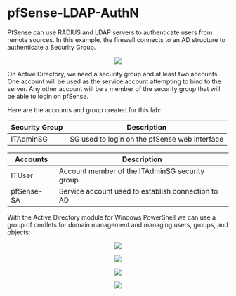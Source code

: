 # pfSense-LDAP-AuthN
PfSense can use RADIUS and LDAP servers to authenticate users from remote sources. In this example, the firewall connects to an AD structure to authenticate a Security Group.

<p align="center">
  <img src="https://github.com/HamllerM/pfSense-LDAP-AuthN/assets/62651116/48eaf441-a608-4453-a860-54b4e0099c97"/>
</p> 

On Active Directory, we need a security group and at least two accounts. One account will be used as the service account attempting to bind to the server. Any other account will be a member of the security group that will be able to login on pfSense.

Here are the accounts and group created for this lab:

| Security Group | Description |
| --- | --- |
| ITAdminSG | SG used to login on the pfSense web interface  |

| Accounts | Description |
| --- | --- |
| ITUser | Account member of the ITAdminSG security group |
| pfSense-SA | Service account used to establish connection to AD |


With the Active Directory module for Windows PowerShell we can use a group of cmdlets for domain management and managing users, groups, and objects:

<p align="center">
  <img src="https://github.com/HamllerM/pfSense-LDAP-AuthN/assets/62651116/0ab2258d-83cc-4a5a-8c69-4707333d055b"/>
</p> 

<p align="center">
  <img src="https://github.com/HamllerM/pfSense-LDAP-AuthN/assets/62651116/da2c6842-d7e9-4e74-8ce5-3bf6779d98f0"/>
</p> 

<p align="center">
  <img src="https://github.com/HamllerM/pfSense-LDAP-AuthN/assets/62651116/084af259-3dca-41ec-94ec-215c1ee366a1"/>
</p> 

<p align="center">
  <img src=https://github.com/HamllerM/pfSense-LDAP-AuthN/assets/62651116/edad8d2c-53cb-4e6a-9ce9-b4957c66ecfd/>
</p> 

